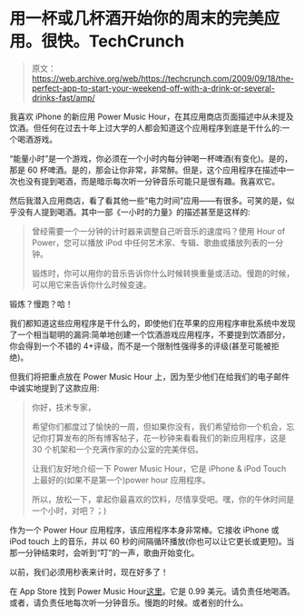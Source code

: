 # 用一杯或几杯酒开始你的周末的完美应用。很快。TechCrunch

> 原文：<https://web.archive.org/web/https://techcrunch.com/2009/09/18/the-perfect-app-to-start-your-weekend-off-with-a-drink-or-several-drinks-fast/amp/>

 <amp-img class="vertical alignright size-full wp-image-103293 amp-wp-enforced-sizes i-amphtml-layout-intrinsic i-amphtml-layout-size-defined" title="IMG_0496" src="https://web.archive.org/web/20230128201819im_/https://techcrunch.com/wp-content/uploads/2009/09/img_0496.png" alt="IMG_0496" layout="intrinsic" i-amphtml-layout="intrinsic"><i-amphtml-sizer class="i-amphtml-sizer"></i-amphtml-sizer></amp-img> 我喜欢 iPhone 的新应用 Power Music Hour，在其应用商店页面描述中从未提及饮酒。但任何在过去十年上过大学的人都会知道这个应用程序到底是干什么的:一个喝酒游戏。

“能量小时”是一个游戏，你必须在一个小时内每分钟喝一杯啤酒(有变化)。是的，那是 60 杯啤酒。是的，那会让你非常，非常醉。但是，这个应用程序在描述中一次也没有提到喝酒，而是暗示每次听一分钟音乐可能只是很有趣。我喜欢它。

然后我潜入应用商店，看了看其他一些“电力时间”应用——有很多。可笑的是，似乎没有人提到喝酒。其中一部《一小时的力量》的描述甚至是这样的:

> 曾经需要一个一分钟的计时器来调整自己听音乐的速度吗？使用 Hour of Power，您可以播放 iPod 中任何艺术家、专辑、歌曲或播放列表的一分钟。
> 
> 锻炼时，你可以用你的音乐告诉你什么时候转换重量或活动。慢跑的时候，可以用它来告诉你什么时候变速。

锻炼？慢跑？哈！

我们都知道这些应用程序是干什么的，即使他们在苹果的应用程序审批系统中发现了一个相当聪明的漏洞:简单地创建一个饮酒游戏应用程序，不要提到饮酒部分，你会得到一个不错的 4+评级，而不是一个限制性强得多的评级(甚至可能被拒绝)。

但我们将把重点放在 Power Music Hour 上，因为至少他们在给我们的电子邮件中诚实地提到了这款应用:

> 你好，技术专家，
> 
> 希望你们都度过了愉快的一周，但如果你没有，我们希望给你一个机会，忘记你打算发布的所有博客帖子，花一秒钟来看看我们的新应用程序，这是 30 个机架和一个充满作家的办公室的完美伴侣。
> 
> 让我们友好地介绍一下 Power Music Hour，它是 iPhone & iPod Touch 上最好的(如果不是第一个)power hour 应用程序。
> 
> 所以，放松一下，拿起你最喜欢的饮料，尽情享受吧。嘿，你的午休时间是一个小时，对吧？；)

作为一个 Power Hour 应用程序，该应用程序本身非常棒。它接收 iPhone 或 iPod touch 上的音乐，并以 60 秒的间隔循环播放(你也可以让它更长或更短)。当那一分钟结束时，会听到“叮”的一声，歌曲开始变化。

以前，我们必须用秒表来计时，现在好多了！

在 App Store 找到 Power Music Hour[这里](https://web.archive.org/web/20230128201819/http://itunes.apple.com/WebObjects/MZStore.woa/wa/viewSoftware?id=315971404&mt=8)。它是 0.99 美元。请负责任地喝酒。或者，请负责任地每次听一分钟音乐。慢跑的时候。或者别的什么。

<amp-analytics data-credentials="include" class="i-amphtml-layout-fixed i-amphtml-layout-size-defined" i-amphtml-layout="fixed"></amp-analytics>